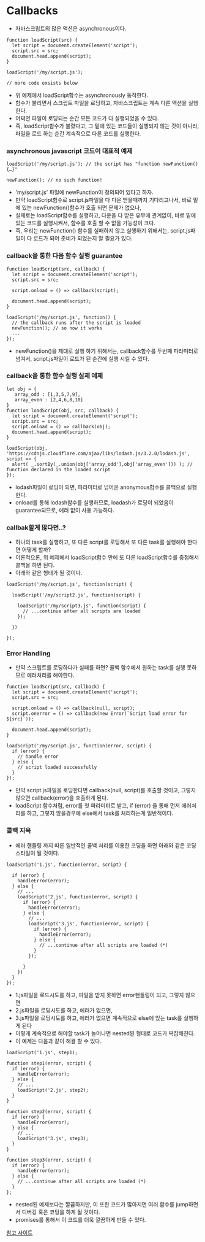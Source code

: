 # Callbacks

- 자바스크립트의 많은 액션은 asynchronous이다.
```
function loadScript(src) {
  let script = document.createElement('script');
  script.src = src;
  document.head.append(script);
}

loadScript('/my/script.js');

// more code exsists below
```
- 위 예제에서 loadScript함수는 asynchronously 동작한다.
- 함수가 불리면서 스크립트 파일을 로딩하고, 자바스크립트는 계속 다른 액션을 실행한다.
- 어쩌면 파일이 로딩되는 순간 모든 코드가 다 실행되었을 수 있다.
- 즉, loadScript함수가 불렸다고, 그 밑에 있는 코드들이 실행되지 않는 것이 아니라, 파일을 로드 하는 순간 계속적으로 다른 코드를 실행한다.

### asynchronous javascript 코드이 대표적 예제
```
loadScript('/my/script.js'); // the script has "function newFunction() {…}"

newFunction(); // no such function!
```
- 'my/script.js' 파일에 newFunction이 정의되어 있다고 하자.
- 만약 loadScript함수로 script.js파일을 다 다운 받을때까지 기다리고나서, 바로 밑에 있는 newFunction()함수가 호출 되면 문제가 없으나,
- 실제로는 loadScript함수를 실행하고, 다운을 다 받은 유무에 관계없이, 바로 밑에있는 코드를 실행시켜서, 함수를 호출 할 수 없을 가능성이 크다.
- 즉, 우리는 newFunction() 함수를 실패하지 않고 실행하기 위해서는, script.js파일이 다 로드가 되어 준비가 되었는지 알 필요가 있다.

### callback을 통한 다음 함수 실행 guarantee
```
function loadScript(src, callback) {
  let script = document.createElement('script');
  script.src = src;

  script.onload = () => callback(script);

  document.head.append(script);
}

loadScript('/my/script.js', function() {
  // the callback runs after the script is loaded
  newFunction(); // so now it works
  ...
});
```
- newFunction()을 제대로 실행 하기 위해서는, callback함수를 두번째 파라미터로 넘겨서, script.js파일이 로드가 된 순간에 실행 시킬 수 있다.


### callback을 통한 함수 실행 실제 예제
```
let obj = {
   array_odd : [1,3,5,7,9],
   array_even : [2,4,6,8,10]
}
function loadScript(obj, src, callback) {
  let script = document.createElement('script');
  script.src = src;
  script.onload = () => callback(obj);
  document.head.append(script);
}

loadScript(obj, 'https://cdnjs.cloudflare.com/ajax/libs/lodash.js/3.2.0/lodash.js', script => {
  alert( _.sortBy(_.union(obj['array_odd'],obj['array_even'])) ); // function declared in the loaded script
});

```
- lodash파일이 로딩이 되면, 파라미터로 넘어온 anonymous함수를 콜백으로 실행한다.
- onload를 통해 lodash함수를 실행하므로, loadash가 로딩이 되었음이 guarantee되므로, 에러 없이 사용 가능하다.

### callbak할게 많다면..?
- 하나의 task를 실행하고, 또 다른 script를 로딩해서 또 다른 task를 실행해야 한다면 어떻게 할까?
- 이론적으론, 위 예제에서 loadScript함수 안에 또 다른 loadScript함수를 중첩해서 콜백을 하면 된다.
- 아래와 같은 형태가 될 것이다.
```
loadScript('/my/script.js', function(script) {

  loadScript('/my/script2.js', function(script) {

    loadScript('/my/script3.js', function(script) {
      // ...continue after all scripts are loaded
    });

  })

});
```

### Error Handling
- 만약 스크립트를 로딩하다가 실패를 하면? 콜백 함수에서 원하는 task를 실행 못하므로 에러처리를 해야한다.
```
function loadScript(src, callback) {
  let script = document.createElement('script');
  script.src = src;

  script.onload = () => callback(null, script);
  script.onerror = () => callback(new Error(`Script load error for ${src}`));

  document.head.append(script);
}

loadScript('/my/script.js', function(error, script) {
  if (error) {
    // handle error
  } else {
    // script loaded successfully
  }
});

```
- 만약 script.js파일을 로딩한다면 callback(null, script)를 호출할 것이고, 그렇지 않으면 callback(error)을 호출하게 된다.
- loadScript 함수처럼, error를 첫 파라미터로 받고, if (error) 을 통해 먼저 에러처리를 하고, 그렇지 않을경우에 else에서 task를 처리하는게 일반적이다.

### 콜백 지옥
- 에러 핸들링 까지 따른 일반적인 콜백 처리를 이용한 코딩을 하면 아래와 같은 코딩 스타일이 될 것이다.
```
loadScript('1.js', function(error, script) {

  if (error) {
    handleError(error);
  } else {
    // ...
    loadScript('2.js', function(error, script) {
      if (error) {
        handleError(error);
      } else {
        // ...
        loadScript('3.js', function(error, script) {
          if (error) {
            handleError(error);
          } else {
            // ...continue after all scripts are loaded (*)
          }
        });

      }
    })
  }
});
```
- 1.js파일을 로드시도를 하고, 파일을 받지 못하면 error핸들링이 되고, 그렇지 않으면 
- 2.js파일을 로딩시도를 하고, 에러가 없으면,
- 3.js파일을 로딩시도를 하고, 에러가 없으면 계속적으로 else에 있는 task를 실행하게 된다
- 이렇게 계속적으로 해야할 task가 늘어나면 nested된 형태로 코드가 복잡해진다.
- 이 예제는 다음과 같이 해결 할 수 있다.

```
loadScript('1.js', step1);

function step1(error, script) {
  if (error) {
    handleError(error);
  } else {
    // ...
    loadScript('2.js', step2);
  }
}

function step2(error, script) {
  if (error) {
    handleError(error);
  } else {
    // ...
    loadScript('3.js', step3);
  }
}

function step3(error, script) {
  if (error) {
    handleError(error);
  } else {
    // ...continue after all scripts are loaded (*)
  }
};
```
- nested된 예제보다는 깔끔하지만, 이 또한 코드가 많아지면 여러 함수를 jump하면서 디버깅 혹은 코딩을 하게 될 것이다.
- promises를 통해서 이 코드를 더욱 깔끔하게 만들 수 있다.



[참고 사이트](https://javascript.info/callbacks)